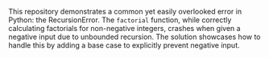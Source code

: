 This repository demonstrates a common yet easily overlooked error in Python: the RecursionError.  The `factorial` function, while correctly calculating factorials for non-negative integers, crashes when given a negative input due to unbounded recursion. The solution showcases how to handle this by adding a base case to explicitly prevent negative input.